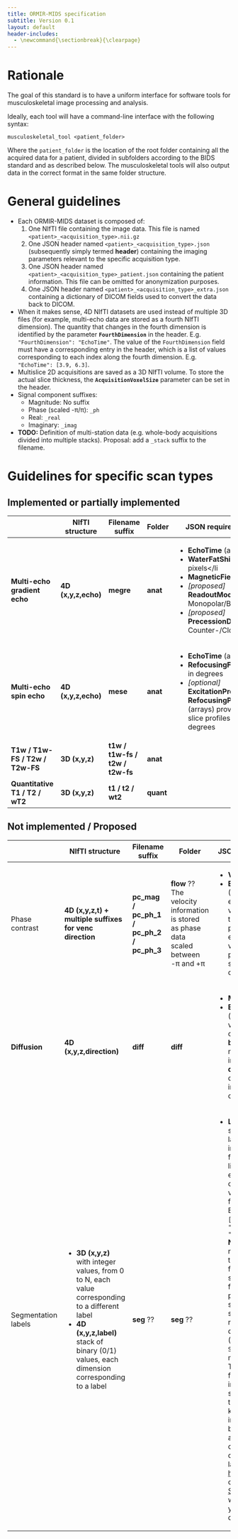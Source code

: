 ```yaml
---
title: ORMIR-MIDS specification
subtitle: Version 0.1
layout: default
header-includes:
  - \newcommand{\sectionbreak}{\clearpage}
---
```


<!--
# Table of contents
{: .no_toc}

* TOC
{:toc}
-->

# Rationale
The goal of this standard is to have a uniform interface for software tools for musculoskeletal image processing and analysis.

Ideally, each tool will have a command-line interface with the following syntax:
```
musculoskeletal_tool <patient_folder>
```
Where the `patient_folder` is the location of the root folder containing all the acquired data for a patient, divided in subfolders according to the BIDS standard and as described below. The musculoskeletal tools will also output data in the correct format in the same folder structure.

# General guidelines

* Each ORMIR-MIDS dataset is composed of:
    1. One NIfTI file containing the image data. This file is named `<patient>_<acquisition_type>.nii.gz`
    2. One JSON header named `<patient>_<acquisition_type>.json` (subsequently simply termed **header**) containing the imaging parameters relevant to the specific acquisition type.
    3. One JSON header named `<patient>_<acquisition_type>_patient.json` containing the patient information. This file can be omitted for anonymization purposes.
    4. One JSON header named `<patient>_<acquisition_type>_extra.json` containing a dictionary of DICOM fields used to convert the data back to DICOM.
* When it makes sense, 4D NIfTI datasets are used instead of multiple 3D files (for example, multi-echo data are stored as a fourth NIfTI dimension). The quantity that changes in the fourth dimension is identified by the parameter **`FourthDimension`** in the header. E.g. `"FourthDimension": "EchoTime"`. The value of the `FourthDimension` field must have a corresponding entry in the header, which is a list of values corresponding to each index along the fourth dimension. E.g. `"EchoTime": [3.9, 6.3]`.
* Multislice 2D acquisitions are saved as a 3D NIfTI volume. To store the actual slice thickness, the **`AcquisitionVoxelSize`** parameter can be set in the header.
* Signal component suffixes:
    * Magnitude: No suffix
    * Phase (scaled -π/π): `_ph`
    * Real: `_real`
    * Imaginary: `_imag`
* **TODO:** Definition of multi-station data (e.g. whole-body acquisitions divided into multiple stacks). Proposal: add a `_stack` suffix to the filename.

# Guidelines for specific scan types

## Implemented or partially implemented


||NIfTI structure|Filename suffix|Folder|JSON required fields|
|---|---|---|---|---|
|**Multi-echo gradient echo**|**4D (x,y,z,echo)**|**megre**|**anat**|<ul> <li>**EchoTime** (array) in ms</li><li>**WaterFatShift** in pixels</li<li>**MagneticFieldStrength**</li><li>*[proposed]* **ReadoutMode**: Monopolar/Bipolar</li><li>*[proposed]* **PrecessionDirection**: Counter-/Clockwise</li> </ul>
|**Multi-echo spin echo**|**4D (x,y,z,echo)**|**mese**|**anat**|<ul><li>**EchoTime** (array) in ms</li><li>**RefocusingFlipAngle** in degrees</li><li>*[optional]* **ExcitationProfile** and **RefocusingProfile** (arrays) providing the slice profiles in degrees</li></ul>
|**T1w / T1w-FS / T2w / T2w-FS**|**3D (x,y,z)**|**t1w / t1w-fs / t2w / t2w-fs**|**anat**||
|**Quantitative T1 / T2 / wT2**|**3D (x,y,z)**|**t1 / t2 / wt2**|**quant**||


<!--

### Multi-echo gradient echo
* NIfTI structure: **4D (x,y,z,echo)**
* Filename suffix: **megre**
* Folder: **anat**
* JSON required fields:
    * **EchoTime** (array) in ms
    * **WaterFatShift** in pixels
    * **MagneticFieldStrength**
    * *[proposed]* **ReadoutMode**: Monopolar/Bipolar
    * *[proposed]* **PrecessionDirection**: Counter-/Clockwise

### Multi-echo spin echo

* NIfTI structure: **4D (x,y,z,echo)**
* Filename suffix: **mese**
* Folder: **anat**
* JSON required fields:
    * **EchoTime** (array) in ms
    * **RefocusingFlipAngle** in degrees
    * *[optional]* **ExcitationProfile** and **RefocusingProfile** (arrays) providing the slice profiles in degrees.

### T1w / T1w-FS / T2w / T2w-FS

* NIfTI structure: **3D (x,y,z)**
* Filename suffix: **t1w / t1w-fs / t2w / t2w-fs**
* Folder: **anat**

### Quantitative T1 / T2 / wT2

* NIfTI structure: **3D (x,y,z)**
* Filename suffix: **t1 / t2 / wt2**
* Folder: **quant**
-->

## Not implemented / Proposed
||NIfTI structure|Filename suffix|Folder|JSON required fields|
|---|---|---|---|---|
|Phase contrast|**4D (x,y,z,t) + multiple suffixes for venc direction**|**pc_mag / pc_ph_1 / pc_ph_2 / pc_ph_3**|**flow** ?? The velocity information is stored as phase data scaled between -π and +π|<ul><li>**Venc** in cm/s</li><li>**EncodingDirection** (3D vector) for each phase volume, indicating the direction of the positive velocity encoding for that volume. **TBD**: patient coordinate system or image coordinate system.</li></ul>
|**Diffusion**|**4D (x,y,z,direction)**|**diff**|**diff**|<ul><li>**MixingTime** in ms</li><li>**EncodingDirection** (array of 3D vectors). The norm of the vector is the **b-value**. The normalized vector indicates the **direction** of the diffusion gradient in patient coordinates.</li></ul>|
|Segmentation labels|<ul><li>**3D (x,y,z)** with integer values, from 0 to N, each value corresponding to a different label</li><li>**4D (x,y,z,label)** stack of binary (0/1) values, each dimension corresponding to a label</li><ul>|**seg** ??|**seg** ??|<ul><li>**Labels** (array of strings). List of the labels represented in the masks. The first value in the list corresponds to either a gray level of 0 or to the 1st volume in the fourth dimension. E.g. `["Background", "SOL", "VM", "VL"]`</li></li>**Note**: the string representation of the labels must follow a standardized format. While it is possible that the same anatomical structure is represented by different labels (e.g. `SOL` or `Soleus`), the labels must be known. This allows flexibility in the implementation of segmentation tools, while keeping easy interoperability because all values are easily convertible. A list of standardized labels is visible [here](https://docs.google.com/spreadsheets/d/e/2PACX-1vS4gioDvbO_6VItFglPEWeXP0U86tfG1yYifTU-XXqk5kdN1vln6KVP6bzDNPw-_L8xvkZ0soQeyW8-/pubhtml#). Please contact [Francesco Santini](mailto:francesco.santini@unibas.ch) if you would like to add your own definitions.</li></ul>


<!--
### Phase contrast

* NIfTI structure: **4D (x,y,z,t) + multiple suffixes for venc direction**
* Filename suffix: **pc_mag / pc_ph_1 / pc_ph_2 / pc_ph_3**
* Folder: **flow** ??
* The velocity information is stored as phase data scaled between -π and +π.
* JSON required fields:
    * **Venc** in cm/s
    * **EncodingDirection** (3D vector) for each phase volume, indicating the direction of the positive velocity encoding for that volume. **TBD**: patient coordinate system or image coordinate system.

### Diffusion

* NIfTI structure: **4D (x,y,z,direction)**
* Filename suffix: **diff**
* Folder: **diff** ??
* JSON required fields:
    * **MixingTime** in ms
    * **EncodingDirection** (array of 3D vectors). The norm of the vector is the **b-value**. The normalized vector indicates the **direction** of the diffusion gradient in patient coordinates.

### Segmentation labels

* NIfTI structure: 
    * **3D (x,y,z)** with integer values, from 0 to N, each value corresponding to a different label
    * **4D (x,y,z,label)** stack of binary (0/1) values, each dimension corresponding to a label
* Filename suffix: **seg** ??
* Folder: **seg** ??
* JSON required fields:
    * **Labels** (array of strings). List of the labels represented in the masks. The first value in the list corresponds to either a gray level of 0 or to the 1st volume in the fourth dimension. E.g. `["Background", "SOL", "VM", "VL"]`
    * **Note**: the string representation of the labels must follow a standardized format. While it is possible that the same anatomical structure is represented by different labels (e.g. `SOL` or `Soleus`), the labels must be known. This allows flexibility in the implementation of segmentation tools, while keeping easy interoperability because all values are easily convertible. A list of standardized labels is visible [here](https://docs.google.com/spreadsheets/d/e/2PACX-1vS4gioDvbO_6VItFglPEWeXP0U86tfG1yYifTU-XXqk5kdN1vln6KVP6bzDNPw-_L8xvkZ0soQeyW8-/pubhtml#). Please contact [Francesco Santini](mailto:francesco.santini@unibas.ch) if you would like to add your own definitions.
-->